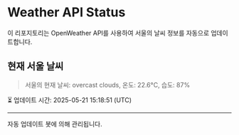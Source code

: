 
# Weather API Status

이 리포지토리는 OpenWeather API를 사용하여 서울의 날씨 정보를 자동으로 업데이트합니다.

## 현재 서울 날씨
> 서울의 현재 날씨: overcast clouds, 온도: 22.6°C, 습도: 87%

⏳ 업데이트 시간: 2025-05-21 15:18:51 (UTC)

---
자동 업데이트 봇에 의해 관리됩니다.

